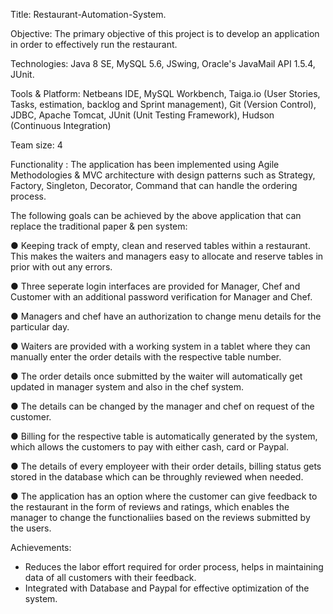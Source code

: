 Title: Restaurant-Automation-System.

Objective: The primary objective of this project is to develop an application in order to effectively run the restaurant.

Technologies: Java 8 SE, MySQL 5.6, JSwing, Oracle's JavaMail API 1.5.4, JUnit.

Tools & Platform: Netbeans IDE, MySQL Workbench, Taiga.io (User Stories, Tasks, estimation, backlog and Sprint management), Git (Version Control), JDBC, Apache Tomcat, JUnit (Unit Testing Framework), Hudson (Continuous Integration)

Team size: 4

Functionality : The application has been implemented using Agile Methodologies & MVC architecture with design patterns such as Strategy, Factory, Singleton, Decorator, Command that can handle the ordering process.

The following goals can be achieved by the above application that can replace the traditional paper & pen system:

● Keeping track of empty, clean and reserved tables within a restaurant. This makes the waiters and managers easy to allocate and reserve tables in prior with out any errors.

● Three seperate login interfaces are provided for Manager, Chef and Customer with an additional password verification for Manager and Chef.

● Managers and chef have an authorization to change menu details for the particular day.

● Waiters are provided with a working system in a tablet where they can manually enter the order details with the respective table number.

● The order details once submitted by the waiter will automatically get updated in manager system and also in the chef system.

● The details can be changed by the manager and chef on request of the customer.

● Billing for the respective table is automatically generated by the system, which allows the customers to pay with either cash, card or Paypal.

● The details of every employeer with their order details, billing status gets stored in the database which can be throughly reviewed when needed.

● The application has an option where the customer can give feedback to the restaurant in the form of reviews and ratings, which enables the manager to change the functionaliies based on the reviews submitted by the users.


Achievements: 
- Reduces the labor effort required for order process, helps in maintaining data of all customers with their feedback. 
- Integrated with Database and Paypal for effective optimization of the system.

